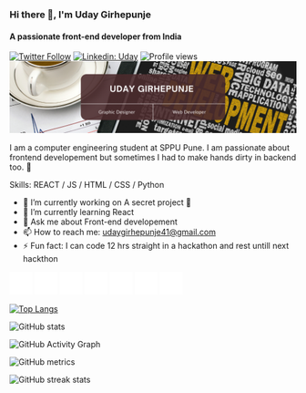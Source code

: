 ### Hi there 👋, I'm Uday Girhepunje 
#### A passionate front-end developer from India
[![Twitter Follow](https://img.shields.io/twitter/follow/UdayGirhepunje?label=Follow)](https://twitter.com/intent/follow?screen_name=UdayGirhepunje)
[![Linkedin: Uday](https://img.shields.io/badge/-Uday-blue?style=flat-square&logo=Linkedin&logoColor=white&link=https://www.linkedin.com/in/uday-girhepunje-6958a21b8/)](https://www.linkedin.com/in/uday-girhepunje-6958a21b8/)
![Profile views](https://gpvc.arturio.dev/MrCoder991)  
![A passionate front-end developer from India](https://github.com/mrcoder991/mrcoder991/blob/main/Profile-Banner.png?raw=true)

I am a computer engineering student at SPPU Pune. I am passionate about frontend developement but sometimes I had to make hands dirty in backend too. 🥱 

Skills: REACT / JS / HTML / CSS / Python 

- 🔭 I’m currently working on A secret project 🤫 
- 🌱 I’m currently learning React 
- 💬 Ask me about Front-end developement 
- 📫 How to reach me: udaygirhepunje41@gmail.com  
- ⚡ Fun fact: I can code 12 hrs straight in a hackathon and rest untill next hackthon  


[<img src='github.svg' alt='github' height='40'>](https://github.com/MrCoder991)  [<img src='linkedin.svg' alt='linkedin' height='40'>](https://www.linkedin.com/in/uday-girhepunje-6958a21b8//)  [<img src='facebook.svg' alt='facebook' height='40'>](https://www.facebook.com/Uday-Girhepunje/100009394355759/)  [<img src='instagram.svg' alt='instagram' height='40'>](https://www.instagram.com/uday_699/)  [<img src='twitter.svg' alt='twitter' height='40'>](https://twitter.com/UdayGirhepunje)  [<img src='stackoverflow.svg' alt='stackoverflow' height='40'>](https://stackoverflow.com/users/16183998/uday-girhepunje)  [<img src='website.svg' alt='website' height='40'>](https://udaygirhepunje.me)  

[![Top Langs](https://github-readme-stats.vercel.app/api/top-langs/?username=MrCoder991&theme=onedark)](https://github.com/anuraghazra/github-readme-stats)

![GitHub stats](https://github-readme-stats.vercel.app/api?username=MrCoder991&show_icons=true&count_private=true&theme=onedark)  

![GitHub Activity Graph](https://activity-graph.herokuapp.com/graph?username=MrCoder991&theme=onedark)  

![GitHub metrics](https://metrics.lecoq.io/MrCoder991)  

![GitHub streak stats](https://github-readme-streak-stats.herokuapp.com/?user=MrCoder991&theme=onedark)  

